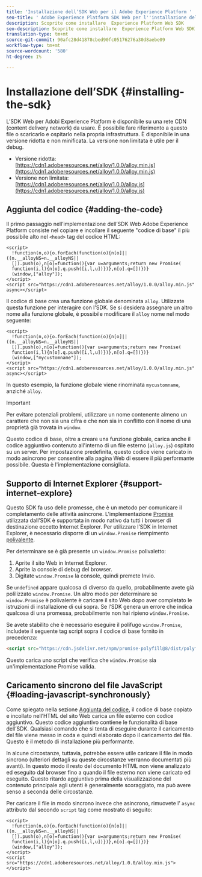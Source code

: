 ```yaml
---
title: 'Installazione dell’SDK Web per il Adobe Experience Platform '
seo-title: ' Adobe Experience Platform SDK Web per l''installazione dell''SDK'
description: Scoprite come installare  Experience Platform Web SDK
seo-description: Scoprite come installare  Experience Platform Web SDK
translation-type: tm+mt
source-git-commit: 90afc28d41878cbed90fc05176276a30d8aebe09
workflow-type: tm+mt
source-wordcount: '580'
ht-degree: 1%

---
```



# Installazione dell’SDK {#installing-the-sdk}

L’SDK Web per Adobi Experience Platform  è disponibile su una rete CDN (content delivery network) da usare. È possibile fare riferimento a questo file o scaricarlo e ospitarlo nella propria infrastruttura. È disponibile in una versione ridotta e non minificata. La versione non limitata è utile per il debug.

* Versione ridotta: [https://cdn1.adoberesources.net/alloy/1.0.0/alloy.min.js](https://cdn1.adoberesources.net/alloy/1.0.0/alloy.min.js)
* Versione non limitata: [https://cdn1.adoberesources.net/alloy/1.0.0/alloy.js](https://cdn1.adoberesources.net/alloy/1.0.0/alloy.js)

## Aggiunta del codice {#adding-the-code}

Il primo passaggio nell’implementazione dell’SDK Web  Adobe Experience Platform consiste nel copiare e incollare il seguente &quot;codice di base&quot; il più possibile alto nel `<head>` tag del codice HTML:

```markup
<script>
  !function(n,o){o.forEach(function(o){n[o]||((n.__alloyNS=n.__alloyNS||
  []).push(o),n[o]=function(){var u=arguments;return new Promise(
  function(i,l){n[o].q.push([i,l,u])})},n[o].q=[])})}
  (window,["alloy"]);
</script>
<script src="https://cdn1.adoberesources.net/alloy/1.0.0/alloy.min.js" async></script>
```

Il codice di base crea una funzione globale denominata `alloy`. Utilizzate questa funzione per interagire con l&#39;SDK. Se si desidera assegnare un altro nome alla funzione globale, è possibile modificare il `alloy` nome nel modo seguente:

```markup
<script>
  !function(n,o){o.forEach(function(o){n[o]||((n.__alloyNS=n.__alloyNS||
  []).push(o),n[o]=function(){var u=arguments;return new Promise(
  function(i,l){n[o].q.push([i,l,u])})},n[o].q=[])})}
  (window,["mycustomname"]);
</script>
<script src="https://cdn1.adoberesources.net/alloy/1.0.0/alloy.min.js" async></script>
```

In questo esempio, la funzione globale viene rinominata `mycustomname`, anziché `alloy`.

>[!IMPORTANT]
>Per evitare potenziali problemi, utilizzare un nome contenente almeno un carattere che non sia una cifra e che non sia in conflitto con il nome di una proprietà già trovata in `window`.

Questo codice di base, oltre a creare una funzione globale, carica anche il codice aggiuntivo contenuto all&#39;interno di un file esterno \(`alloy.js`\) ospitato su un server. Per impostazione predefinita, questo codice viene caricato in modo asincrono per consentire alla pagina Web di essere il più performante possibile. Questa è l&#39;implementazione consigliata.

## Supporto di Internet Explorer {#support-internet-explore}

Questo SDK fa uso delle promesse, che è un metodo per comunicare il completamento delle attività asincrone. L’implementazione [Promise](https://developer.mozilla.org/it-IT/docs/Web/JavaScript/Reference/Global_Objects/Promise) utilizzata dall’SDK è supportata in modo nativo da tutti i browser di destinazione eccetto Internet Explorer. Per utilizzare l’SDK in Internet Explorer, è necessario disporre di un `window.Promise` riempimento [polivalente](https://remysharp.com/2010/10/08/what-is-a-polyfill).

Per determinare se è già presente un `window.Promise` polivaletto:

1. Aprite il sito Web in Internet Explorer.
1. Aprite la console di debug del browser.
1. Digitate `window.Promise` la console, quindi premete Invio.

Se `undefined` appare qualcosa di diverso da quello, probabilmente avete già polilizzato `window.Promise`. Un altro modo per determinare se `window.Promise` è polivalente è caricare il sito Web dopo aver completato le istruzioni di installazione di cui sopra. Se l’SDK genera un errore che indica qualcosa di una promessa, probabilmente non hai ripieno `window.Promise`.

Se avete stabilito che è necessario eseguire il polifugo `window.Promise`, includete il seguente tag script sopra il codice di base fornito in precedenza:

```html
<script src="https://cdn.jsdelivr.net/npm/promise-polyfill@8/dist/polyfill.min.js"></script>
```

Questo carica uno script che verifica che `window.Promise` sia un&#39;implementazione Promise valida.

## Caricamento sincrono del file JavaScript {#loading-javascript-synchronously}

Come spiegato nella sezione [Aggiunta del codice](#adding-the-code), il codice di base copiato e incollato nell’HTML del sito Web carica un file esterno con codice aggiuntivo. Questo codice aggiuntivo contiene le funzionalità di base dell’SDK. Qualsiasi comando che si tenta di eseguire durante il caricamento del file viene messo in coda e quindi elaborato dopo il caricamento del file. Questo è il metodo di installazione più performante.

In alcune circostanze, tuttavia, potrebbe essere utile caricare il file in modo sincrono \(ulteriori dettagli su queste circostanze verranno documentati più avanti\). In questo modo il resto del documento HTML non viene analizzato ed eseguito dal browser fino a quando il file esterno non viene caricato ed eseguito. Questo ritardo aggiuntivo prima della visualizzazione del contenuto principale agli utenti è generalmente scoraggiato, ma può avere senso a seconda delle circostanze.

Per caricare il file in modo sincrono invece che asincrono, rimuovete l’ `async` attributo dal secondo `script` tag come mostrato di seguito:

```markup
<script>
  !function(n,o){o.forEach(function(o){n[o]||((n.__alloyNS=n.__alloyNS||
  []).push(o),n[o]=function(){var u=arguments;return new Promise(
  function(i,l){n[o].q.push([i,l,u])})},n[o].q=[])})}
  (window,["alloy"]);
</script>
<script src="https://cdn1.adoberesources.net/alloy/1.0.0/alloy.min.js"></script>
```
